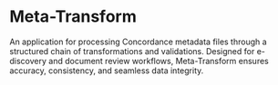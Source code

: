 # Meta-Transform
An application for processing Concordance metadata files through a structured chain of transformations and validations. Designed for e-discovery and document review workflows, Meta-Transform ensures accuracy, consistency, and seamless data integrity.
